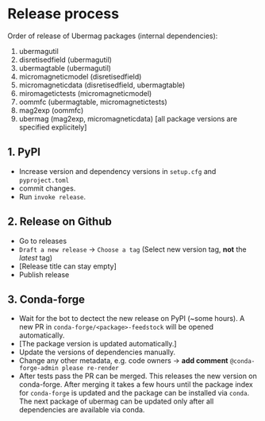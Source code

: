 # Release process

Order of release of Ubermag packages (internal dependencies):

1. ubermagutil
2. disretisedfield (ubermagutil)
3. ubermagtable (ubermagutil)
4. micromagneticmodel (disretisedfield)
5. micromagneticdata (disretisedfield, ubermagtable)
6. miromagetictests (micromagneticmodel)
7. oommfc (ubermagtable, micromagnetictests)
8. mag2exp (oommfc)
9. ubermag (mag2exp, micromagneticdata) [all package versions are specified explicitely]

## 1. PyPI

- Increase version and dependency versions in `setup.cfg` and `pyproject.toml`
- commit changes.
- Run `invoke release`.

## 2. Release on Github

- Go to releases
- `Draft a new release` -> `Choose a tag` (Select new version tag, **not** the
  *latest* tag)
- [Release title can stay empty]
- Publish release

## 3. Conda-forge

- Wait for the bot to dectect the new release on PyPI (~some hours). A new PR in
  `conda-forge/<package>-feedstock` will be opened automatically.
- [The package version is updated automatically.]
- Update the versions of dependencies manually.
- Change any other metadata, e.g. code owners -> **add comment**
  `@conda-forge-admin please re-render`
- After tests pass the PR can be merged. This releases the new version on
  conda-forge. After merging it takes a few hours until the package index for
  `conda-forge` is updated and the package can be installed via `conda`. The
  next package of ubermag can be updated only after all dependencies are
  available via conda.
